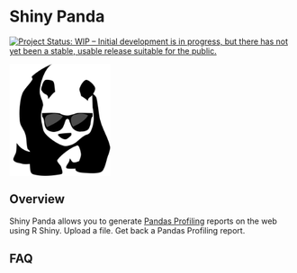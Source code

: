 # Shiny Panda

[![Project Status: WIP – Initial development is in progress, but there has not yet been a stable, usable release suitable for the public.](https://www.repostatus.org/badges/latest/wip.svg)](https://www.repostatus.org/#wip)

<img src='www/logo.png' align="center" height="200" /></a>

## Overview
Shiny Panda allows you to generate [Pandas Profiling](https://github.com/pandas-profiling/pandas-profiling) reports on the web using R Shiny. Upload a file. Get back a Pandas Profiling report.

## FAQ
